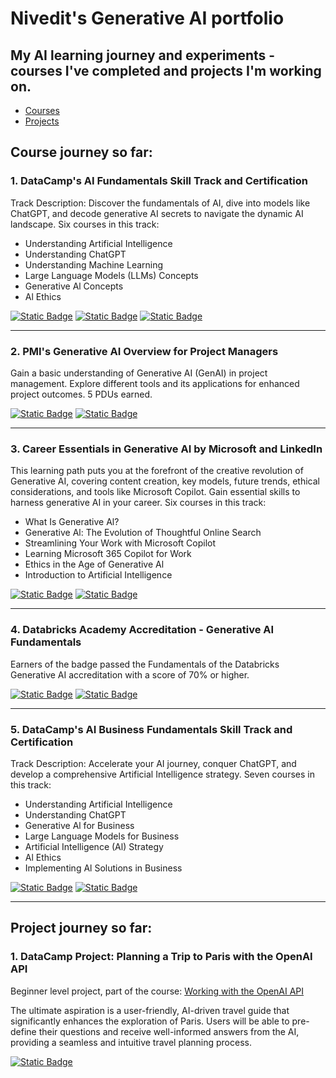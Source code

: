 # Nivedit's Generative AI portfolio
## My AI learning journey and experiments - courses I've completed and projects I'm working on.

- [Courses][course-link]
- [Projects][project-link]

[course-link]: https://github.com/niveditm/genai-portfolio/tree/main?tab=readme-ov-file#course-journey-so-far
[project-link]: https://github.com/niveditm/genai-portfolio/tree/main?tab=readme-ov-file#project-journey-so-far

## Course journey so far:

### 1. DataCamp's AI Fundamentals Skill Track and Certification

Track Description: Discover the fundamentals of AI, dive into models like ChatGPT, and decode generative AI secrets to navigate the dynamic AI landscape.
Six courses in this track: 
- Understanding Artificial Intelligence
- Understanding ChatGPT
- Understanding Machine Learning
- Large Language Models (LLMs) Concepts
- Generative Al Concepts
- Al Ethics

[![Static Badge](https://img.shields.io/badge/Certification_/_Badge-dark_green?color=%2329903b)](https://www.datacamp.com/skill-verification/AIF0026794254724)
[![Static Badge](https://img.shields.io/badge/Statement_of_Accomplishment-dark_green?color=%2329903b)](https://www.datacamp.com/completed/statement-of-accomplishment/track/6e893e57b9290bdb2c8ac844337813fbc33591cd)
[![Static Badge](https://img.shields.io/badge/Track_/_Course_Link-blue)](https://app.datacamp.com/learn/skill-tracks/ai-fundamentals)

---
### 2. PMI's Generative AI Overview for Project Managers

Gain a basic understanding of Generative AI (GenAI) in project management. Explore different tools and its applications for enhanced project outcomes. 5 PDUs earned.

[![Static Badge](https://img.shields.io/badge/Certification_/_Badge-dark_green?color=%2329903b)](https://www.credly.com/badges/b50fe31e-5854-433b-9668-8b28f8745198/linked_in_profile)
[![Static Badge](https://img.shields.io/badge/Track_/_Course_Link-blue)](https://www.pmi.org/shop/us/p-/elearning/generative-ai-overview-for-project-managers/el083)

---
### 3. Career Essentials in Generative AI by Microsoft and LinkedIn

This learning path puts you at the forefront of the creative revolution of Generative AI, covering content creation, key models, future trends, ethical considerations, and tools like Microsoft Copilot. Gain essential skills to harness generative AI in your career.
Six courses in this track: 
- What Is Generative Al?
- Generative Al: The Evolution of Thoughtful Online Search
- Streamlining Your Work with Microsoft Copilot
- Learning Microsoft 365 Copilot for Work
- Ethics in the Age of Generative Al
- Introduction to Artificial Intelligence

[![Static Badge](https://img.shields.io/badge/Certification_/_Badge-dark_green?color=%2329903b)](https://www.linkedin.com/learning/certificates/1e5dfd79824ff027f6c3da6319d866cf3bab920825bd9736f4ba6e92183b1808)
[![Static Badge](https://img.shields.io/badge/Track_/_Course_Link-blue)](https://www.linkedin.com/learning/paths/career-essentials-in-generative-ai-by-microsoft-and-linkedin)

---
### 4. Databricks Academy Accreditation - Generative AI Fundamentals

Earners of the badge passed the Fundamentals of the Databricks Generative AI accreditation with a score of 70% or higher.

[![Static Badge](https://img.shields.io/badge/Certification_/_Badge-dark_green?color=%2329903b)](https://credentials.databricks.com/482d607e-2bc9-4a8b-9274-4072ebad7a01#acc.lNgsFv7K)
[![Static Badge](https://img.shields.io/badge/Track_/_Course_Link-blue)](https://www.databricks.com/resources/learn/training/generative-ai-fundamentals)

---
### 5. DataCamp's AI Business Fundamentals Skill Track and Certification

Track Description: Accelerate your AI journey, conquer ChatGPT, and develop a comprehensive Artificial Intelligence strategy.
Seven courses in this track:
- Understanding Artificial Intelligence
- Understanding ChatGPT
- Generative Al for Business
- Large Language Models for Business
- Artificial Intelligence (Al) Strategy
- Al Ethics
- Implementing Al Solutions in Business

[![Static Badge](https://img.shields.io/badge/Certification_/_Badge-dark_green?color=%2329903b)](https://www.datacamp.com/completed/statement-of-accomplishment/track/547ad4d5959cb9dfa07e1f6ea347eff454c85fdb)
[![Static Badge](https://img.shields.io/badge/Track_/_Course_Link-blue)](https://app.datacamp.com/learn/skill-tracks/ai-business-fundamentals)

---

## Project journey so far:

### 1. DataCamp Project: Planning a Trip to Paris with the OpenAI API

Beginner level project, part of the course: [Working with the OpenAI API][working-with-openai-api]

The ultimate aspiration is a user-friendly, AI-driven travel guide that significantly enhances the exploration of Paris. Users will be able to pre-define their questions and receive well-informed answers from the AI, providing a seamless and intuitive travel planning process.

[working-with-openai-api]: https://app.datacamp.com/learn/courses/working-with-the-openai-api

[![Static Badge](https://img.shields.io/badge/Source_Code_Link-blue)](https://www.datacamp.com/datalab/w/acdea9e8-fb57-443e-b52d-94074ad1947d/edit)
